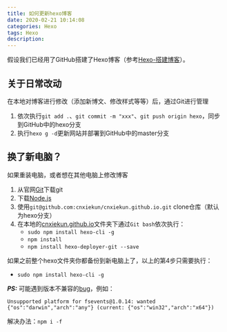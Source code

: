```yaml
---
title: 如何更新hexo博客
date: 2020-02-21 10:14:08
categories: Hexo
tags: Hexo
description:
---
```


假设我们已经用了GitHub搭建了Hexo博客（参考[Hexo-搭建博客](https://cnxiekun.github.io/2017/03/26/Hexo-%E6%90%AD%E5%BB%BA%E5%8D%9A%E5%AE%A2/)）。

## 关于日常改动
在本地对博客进行修改（添加新博文、修改样式等等）后，通过Git进行管理

1. 依次执行`git add .`、`git commit -m "xxx"`、`git push origin hexo`，同步到GitHub中的hexo分支
2. 执行`hexo g -d`更新网站并部署到GitHub中的master分支

<!--more-->

## 换了新电脑？
如果重装电脑，或者想在其他电脑上修改博客

1. 从官网[Git](https://git-scm.com/)下载git
2. 下载[Node.js](https://nodejs.org/)
3. 使用`git@github.com:cnxiekun/cnxiekun.github.io.git` clone仓库（默认为hexo分支）
4. 在本地的[cnxiekun.github.io](https://github.com/cnxiekun/cnxiekun.github.io)文件夹下通过`Git bash`依次执行：
    - `sudo npm install hexo-cli -g`
    - `npm install`
    - `npm install hexo-deployer-git --save`

如果之前整个hexo文件夹你都备份到新电脑上了，以上的第4步只需要执行：
- `sudo npm install hexo-cli -g`

***PS:*** 可能遇到版本不兼容的[bug](https://github.com/angular/angular/issues/13935)，例如：
```
Unsupported platform for fsevents@1.0.14: wanted {"os":"darwin","arch":"any"} (current: {"os":"win32","arch":"x64"})
```

解决办法：`npm i -f`
